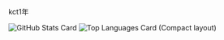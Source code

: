 kct1年

![GitHub Stats Card](https://github-readme-stats.vercel.app/api?username=PolyChromaticLithic&count_private=true&theme=dracula)
![Top Languages Card (Compact layout)](https://github-readme-stats.vercel.app/api/top-langs/?username=PolyChromaticLithic&layout=compact&theme=dracula&count_private=true)

